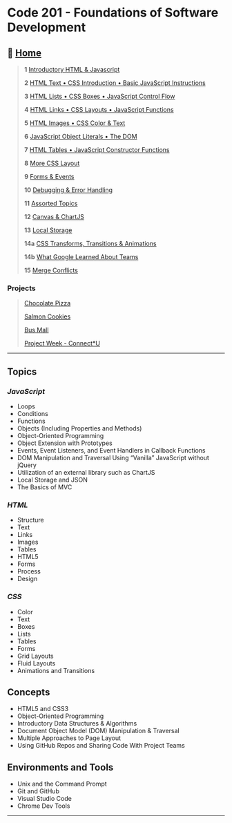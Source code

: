 # Code 201 - Foundations of Software Development

## 🏡 [**Home**](https://mistidinzy.github.io/ReadingNotes/)

> **1** [Introductory HTML & Javascript](/class-01.md)
>
> **2** [HTML Text • CSS Introduction • Basic JavaScript Instructions](/class-02.md)
>
> **3** [HTML Lists • CSS Boxes • JavaScript Control Flow](/class-03.md)
>
> **4** [HTML Links • CSS Layouts • JavaScript Functions](/class-04.md)
>
> **5** [HTML Images • CSS Color & Text](/class-05.md)
>
> **6** [JavaScript Object Literals • The DOM](/class-06.md)
>
> **7** [HTML Tables • JavaScript Constructor Functions](/class-07.md)
>
> **8** [More CSS Layout](/class-08.md)
>
> **9** [Forms & Events](/class-09.md)
>
> **10** [Debugging & Error Handling](/class-10.md)
>
> **11** [Assorted Topics](/class-11.md)
>
> **12** [Canvas & ChartJS](/class-12.md)
>
> **13** [Local Storage](/class-13.md)
>
> **14a** [CSS Transforms, Transitions & Animations](/class-14a.md)
>
> **14b** [What Google Learned About Teams](/class-14b.md)
>
> **15** [Merge Conflicts](/class-15.md)

### Projects

> [Chocolate Pizza](https://mistidinzy.github.io/chocolate-pizza/)
>
> [Salmon Cookies](https://mistidinzy.github.io/cookie-stand/)
>
> [Bus Mall](https://mistidinzy.github.io/bus-mall/)
>
> [Project Week - Connect*U](https://mistidinzy.github.io/Connect-U/)

_____

## **Topics**

### *JavaScript*

* Loops
* Conditions
* Functions
* Objects (Including Properties and Methods)
* Object-Oriented Programming
* Object Extension with Prototypes
* Events, Event Listeners, and Event Handlers in Callback Functions
* DOM Manipulation and Traversal Using “Vanilla” JavaScript without jQuery
* Utilization of an external library such as ChartJS
* Local Storage and JSON
* The Basics of MVC

### *HTML*

* Structure
* Text
* Links
* Images
* Tables
* HTML5
* Forms
* Process
* Design

### *CSS*

* Color
* Text
* Boxes
* Lists
* Tables
* Forms
* Grid Layouts
* Fluid Layouts
* Animations and Transitions

## Concepts

* HTML5 and CSS3
* Object-Oriented Programming
* Introductory Data Structures & Algorithms
* Document Object Model (DOM) Manipulation & Traversal
* Multiple Approaches to Page Layout
* Using GitHub Repos and Sharing Code With Project Teams

## Environments and Tools

* Unix and the Command Prompt
* Git and GitHub
* Visual Studio Code
* Chrome Dev Tools

_____

